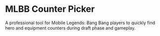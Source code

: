 # MLBB Counter Picker

A professional tool for Mobile Legends: Bang Bang players to quickly find hero and equipment counters during draft phase and gameplay.